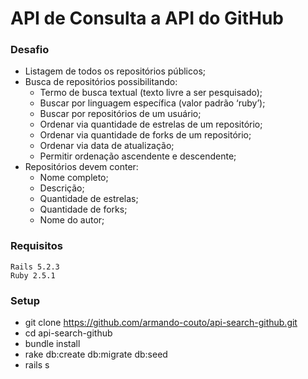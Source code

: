 # API de Consulta a API do GitHub


### Desafio

- Listagem de todos os repositórios públicos;
- Busca de repositórios possibilitando:
    - Termo de busca textual (texto livre a ser pesquisado);
    - Buscar por linguagem específica (valor padrão ‘​ruby’​);
    - Buscar por repositórios de um usuário;
    - Ordenar via quantidade de estrelas de um repositório;
    - Ordenar via quantidade de forks de um repositório;
    - Ordenar via data de atualização;
    - Permitir ordenação ascendente e descendente;
- Repositórios devem conter:
    - Nome completo;
    - Descrição;
    - Quantidade de estrelas;
    - Quantidade de forks;
    - Nome do autor;

### Requisitos
    
    Rails 5.2.3
    Ruby 2.5.1

### Setup

- git clone https://github.com/armando-couto/api-search-github.git
- cd api-search-github
- bundle install
- rake db:create db:migrate db:seed
- rails s